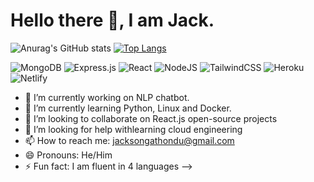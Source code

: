 # Hello there 👋, I am Jack.

![Anurag's GitHub stats](https://github-readme-stats.vercel.app/api?username=luckson1&show_icons=true&theme=radical)
[![Top Langs](https://github-readme-stats.vercel.app/api/top-langs/?username=anuraghazra&layout=compact)](https://github.com/anuraghazra/github-readme-stats)

![MongoDB](https://img.shields.io/badge/MongoDB-%234ea94b.svg?style=for-the-badge&logo=mongodb&logoColor=white)
![Express.js](https://img.shields.io/badge/express.js-%23404d59.svg?style=for-the-badge&logo=express&logoColor=%2361DAFB)
![React](https://img.shields.io/badge/react-%2320232a.svg?style=for-the-badge&logo=react&logoColor=%2361DAFB)
![NodeJS](https://img.shields.io/badge/node.js-6DA55F?style=for-the-badge&logo=node.js&logoColor=white)
![TailwindCSS](https://img.shields.io/badge/tailwindcss-%2338B2AC.svg?style=for-the-badge&logo=tailwind-css&logoColor=white)
![Heroku](https://img.shields.io/badge/heroku-%23430098.svg?style=for-the-badge&logo=heroku&logoColor=white)
![Netlify](https://img.shields.io/badge/netlify-%23000000.svg?style=for-the-badge&logo=netlify&logoColor=#00C7B7)


- 🔭 I’m currently working on NLP chatbot.
- 🌱 I’m currently learning Python, Linux and Docker.
- 👯 I’m looking to collaborate on React.js open-source projects
- 🤔 I’m looking for help withlearning cloud engineering
- 📫 How to reach me: jacksongathondu@gmail.com
- 😄 Pronouns: He/Him
- ⚡ Fun fact: I am fluent in 4 languages
-->
